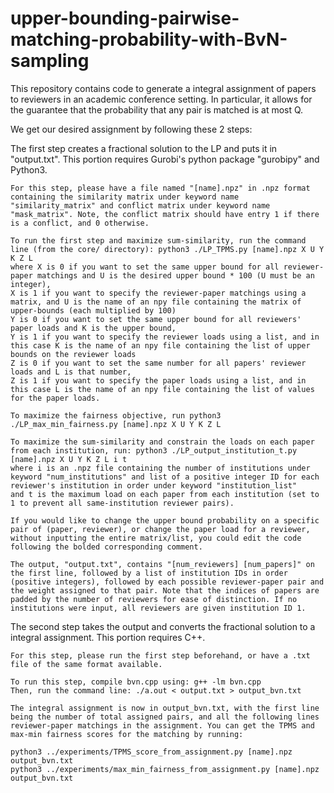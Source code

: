 # upper-bounding-pairwise-matching-probability-with-BvN-sampling
This repository contains code to generate a integral assignment of papers to reviewers in an academic conference setting. In particular, it allows for the guarantee that the probability that any pair is matched is at most Q. 

We get our desired assignment by following these 2 steps:

The first step creates a fractional solution to the LP and puts it in "output.txt". This portion requires 
	Gurobi's python package "gurobipy" and Python3.

	For this step, please have a file named "[name].npz" in .npz format containing the similarity matrix under keyword name "similarity_matrix" and conflict matrix under keyword name "mask_matrix". Note, the conflict matrix should have entry 1 if there is a conflict, and 0 otherwise.

	To run the first step and maximize sum-similarity, run the command line (from the core/ directory): python3 ./LP_TPMS.py [name].npz X U Y K Z L
	where X is 0 if you want to set the same upper bound for all reviewer-paper matchings and U is the desired upper bound * 100 (U must be an integer),
	X is 1 if you want to specify the reviewer-paper matchings using a matrix, and U is the name of an npy file containing the matrix of upper-bounds (each multiplied by 100)
	Y is 0 if you want to set the same upper bound for all reviewers' paper loads and K is the upper bound,
	Y is 1 if you want to specify the reviewer loads using a list, and in this case K is the name of an npy file containing the list of upper bounds on the reviewer loads
	Z is 0 if you want to set the same number for all papers' reviewer loads and L is that number,
	Z is 1 if you want to specify the paper loads using a list, and in this case L is the name of an npy file containing the list of values for the paper loads.

	To maximize the fairness objective, run python3 ./LP_max_min_fairness.py [name].npz X U Y K Z L

	To maximize the sum-similarity and constrain the loads on each paper from each institution, run: python3 ./LP_output_institution_t.py [name].npz X U Y K Z L i t
	where i is an .npz file containing the number of institutions under keyword "num_institutions" and list of a positive integer ID for each reviewer's institution in order under keyword "institution_list"
	and t is the maximum load on each paper from each institution (set to 1 to prevent all same-institution reviewer pairs).

	If you would like to change the upper bound probability on a specific pair of (paper, reviewer), or change the paper load for a reviewer, without inputting the entire matrix/list, you could edit the code following the bolded corresponding comment.

	The output, "output.txt", contains "[num_reviewers] [num_papers]" on the first line, followed by a list of institution IDs in order (positive integers), followed by each possible reviewer-paper pair and the weight assigned to that pair. Note that the indices of papers are padded by the number of reviewers for ease of distinction. If no institutions were input, all reviewers are given institution ID 1.

The second step takes the output and converts the fractional solution to a integral assignment. This 
	portion requires C++.

	For this step, please run the first step beforehand, or have a .txt file of the same format available.

	To run this step, compile bvn.cpp using: g++ -lm bvn.cpp
	Then, run the command line: ./a.out < output.txt > output_bvn.txt

	The integral assignment is now in output_bvn.txt, with the first line being the number of total assigned pairs, and all the following lines reviewer-paper matchings in the assignment. You can get the TPMS and max-min fairness scores for the matching by running:
	
	python3 ../experiments/TPMS_score_from_assignment.py [name].npz output_bvn.txt
	python3 ../experiments/max_min_fairness_from_assignment.py [name].npz output_bvn.txt
